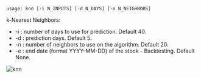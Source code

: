 ```
usage: knn [-i N_INPUTS] [-d N_DAYS] [-n N_NEIGHBORS]
```
k-Nearest Neighbors:
  * -i : number of days to use for prediction. Default 40.
  * -d : prediction days. Default 5.
  * -n : number of neighbors to use on the algorithm. Default 20.
  * -e : end date (format YYYY-MM-DD) of the stock - Backtesting. Default None.

![knn](https://user-images.githubusercontent.com/25267873/108604942-d169bd80-73a8-11eb-9021-6f787cbd41e3.png)

